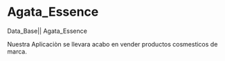 # Agata_Essence
Data_Base|| Agata_Essence

Nuestra Aplicaciòn se llevara acabo en vender productos cosmesticos de marca. 